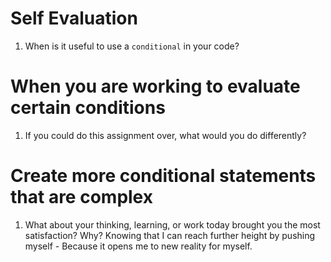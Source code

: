 # Self Evaluation

1. When is it useful to use a `conditional` in your code?
# When you are working to evaluate certain conditions 
1. If you could do this assignment over, what would you do differently?
# Create more conditional statements that are complex 
1. What about your thinking, learning, or work today brought you the most satisfaction? Why?
Knowing that I can reach further height by pushing myself - Because it opens me to new reality for myself.
